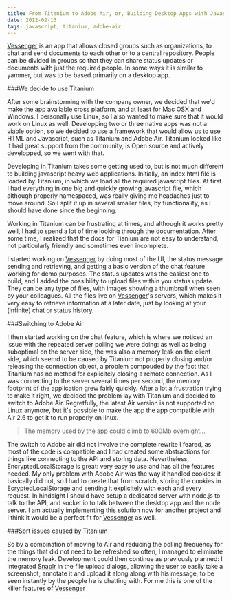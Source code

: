 ```yaml
---
title: From Titanium to Adobe Air, or, Building Desktop Apps with Javascript
date: 2012-02-13
tags: javascript, titanium, adobe-air
---
```


[Vessenger](http://vessenger.com) is an app that allows closed groups such as organizations, to chat and
send documents to each other or to a central repository. People can be divided
in groups so that they can share status updates or documents with just the
required people. In some ways it is similar to yammer, but was to be based
primarily on a desktop app.

###We decide to use Titanium

After some brainstorming with the company owner, we decided that we'd make the 
app available cross platform, and at least for Mac OSX and Windows. I personally
use Linux, so I also wanted to make sure that it would work on Linux as well.
Developping two or three native apps was not a viable option, so we decided to
use a framework that would allow us to use HTML and Javascript, such as Titanium
and Adobe Air. Titanium looked like it had great support from the community, is
Open source and actively developped, so we went with that.

Developing in Titanium takes some getting used to, but is not much different to
building javascript heavy web applications. Initially, an index.html file is
loaded by Titanium, in which we load all the required javascript files. At first
I had everything in one big and quickly growing javascript file, which although
properly namespaced, was really giving me headaches just to move around. So I split
it up in several smaller files, by functionality, as I should have done since
the beginning.

Working in Titanium can be frustrating at times, and although it works pretty
well, I had to spend a lot of time looking through the documentation. After some
time, I realized that the docs for Tianium are not easy to understand, not
particularly friendly and sometimes even incomplete.

I started working on [Vessenger](http://vessenger.com) by doing most of the UI, the status message
sending and retrieving, and getting a basic version of the chat feature working
for demo purposes. The status updates was the easiest one to build, and I added
the possibility to upload files within you status update. They can be any type
of files, with images showing a thumbnail when seen by your colleagues. All the
files live on [Vessenger](http://vessenger.com)'s servers, which makes it very easy to retrieve
information at a later date, just by looking at your (infinite) chat or status
history. 

###Switching to Adobe Air

I then started working on the chat feature, which is where we noticed an issue
with the repeated server polling we were doing: as well as being suboptimal on
the server side, the was also a memory leak on the client side, which seemd to
be caused by Titanium not properly closing and/or releasing the connection
object, a problem compouded by the fact that Titanium has no method for
explicitely closing a remote connection. As I was connecting to the server
several times per second, the memory footprint of the application grew fairly
quickly. After a lot a frustration trying to make it right, we decided the
problem lay with Titanium and decided to switch to Adobe Air. Regretfully, the
latest Air version is not supported on Linux anymore, but it's possible to make
the app the app compatible with Air 2.6 to get it to run properly on linux.

> The memory used by the app could climb to 600Mb overnight...

The switch to Adobe air did not involve the complete rewrite I feared, as most 
of the code is compatible and I had created some abstractions for things like 
connecting to the API and storing data. Nevertheless, EncryptedLocalStorage is 
great: very easy to use and has all the features needed. My only problem with 
Adobe Air was the way it handled cookies: it basically did not, so I had to 
create that from scratch, storing the cookies in EcryptedLocalStorage and 
sending it explicitely with each and every request. In hindsight I should 
have setup a dedicated server with node.js to talk to the API, and socket.io 
to talk between the desktop app and the node server. I am actually implementing 
this solution now for another project and I think it would be a perfect fit 
for [Vessenger](http://vessenger.com) as well.

###Sort issues caused by Titanium

So by a combination of moving to Air and reducing the polling frequency for the
things that did not need to be refreshed so often, I managed to eliminate the
memory leak. Development could then continue as previously planned: I integrated
[Snaplr](http://vessenger.com/snaplr) in the file upload dialogs, allowing the user to easily take a
screenshot, annotate it and upload it along along with his message, to be seen
instantly by the people he is chatting with. For me this is one of the killer
features of [Vessenger](http://vessenger.com)  

